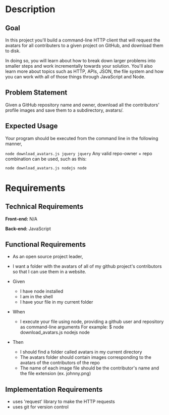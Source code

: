 # Description

## Goal

In this project you'll build a command-line HTTP client that will request the avatars for all contributers to a given project on GitHub, and download them to disk.

In doing so, you will learn about how to break down larger problems into smaller steps and work incrementally towards your solution. You'll also learn more about topics such as HTTP, APIs, JSON, the file system and how you can work with all of those things through JavaScript and Node.

## Problem Statement

Given a GitHub repository name and owner, download all the contributors' profile images and save them to a subdirectory, avatars/.

## Expected Usage

Your program should be executed from the command line in the following manner,

`node download_avatars.js jquery jquery`
Any valid repo-owner + repo combination can be used, such as this:

`node download_avatars.js nodejs node`

# Requirements

## Technical Requirements

**Front-end:** 
N/A

**Back-end:** 
JavaScript

## Functional Requirements

- As an open source project leader,
- I want a folder with the avatars of all of my github project's contributors so that I can use them in a website.

- Given

  - I have node installed
  - I am in the shell
  - I have your file in my current folder

- When

  - I execute your file using node, providing a github user and repository as command-line arguments For example: $ node download_avatars.js nodejs node

- Then

  - I should find a folder called avatars in my current directory
  - The avatars folder should contain images corresponding to the avatars of the contributors of the repo
  - The name of each image file should be the contributor's name and the file extension (ex. johnny.png)

## Implementation Requirements

- uses 'request' library to make the HTTP requests
- uses git for version control
